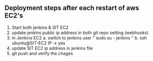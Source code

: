 ## Deployment steps after each restart of aws EC2's

1. Start both jenkins & SIT EC2
2. update jenkins public ip address in both git repo setting (webhooks)
3. In Jenkins EC2 
    a. switch to jenkins user " sudo su - jenkins  "
    b. ssh ubuntu@SIT-EC2 IP -> yes
4. update SIT EC2 ip address in jenkins file
5. git push and verify the chages